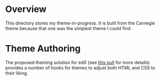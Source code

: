 Overview
========
This directory stores my theme-in-progress. It is built from the Carnegie theme
because that one was the simplest theme I could find.

Theme Authoring
===============
The proposed theming solution for edX (see [this pull](https://github.com/edx/edx-platform/pull/1907)
for more details) provides a number of hooks for themes to adjust
both HTML and CSS to their liking.

